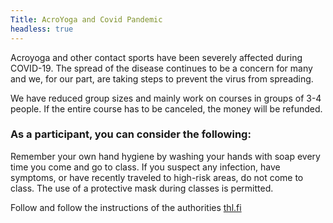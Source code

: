```yaml
---
Title: AcroYoga and Covid Pandemic
headless: true
--- 
```

Acroyoga and other contact sports have been severely affected during COVID-19. The spread of the disease continues 
to be a concern for many and we, for our part, are taking steps to prevent the virus from spreading.
<!--more-->
We have reduced group sizes and mainly work on courses in groups of 3-4 people. If the entire course has to be 
canceled, the money will be refunded.

### As a participant, you can consider the following:
Remember your own hand hygiene by washing your hands with soap every time you come and go to class.
If you suspect any infection, have symptoms, or have recently traveled to high-risk areas, do not come to class.
The use of a protective mask during classes is permitted.

Follow and follow the instructions of the authorities [thl.fi](https://thl.fi)